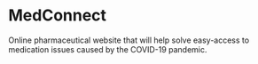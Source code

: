 # MedConnect
Online pharmaceutical website that will help 
solve easy-access to medication issues caused 
by the COVID-19 pandemic.
